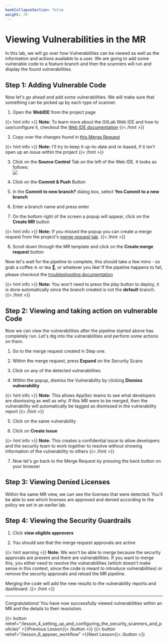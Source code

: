 ```yaml
---
bookCollapseSection: false
weight: 70
---
```


# Viewing Vulnerabilities in the MR

In this lab, we will go over how Vulnerabilities can be viewed as well as the information and actions available to a user. We are going to add some vulnerable code to a feature branch and then the scanners will run and display the found vulnerabilities.

## Step 1: Adding Vulnerable Code

Now let's go ahead and add some vulnerabilities. We will make sure that something can be picked up by each type of scanner.

1. Open the **WebIDE** from the project page

{{< hint info >}}
**Note:** To learn more about the GitLab Web IDE and how to use/configure it, checkout the
[Web IDE documentation](https://docs.gitlab.com/ee/user/project/web_ide/)
{{< /hint >}}

2. Copy over the changes found in [this Merge Request]()

{{< hint info >}}
**Note:** I'll try to keep it up-to-date and re-based, if it isn't open up an issue within the project
{{< /hint >}}

3. Click on the **Source Control** Tab on the left of the Web IDE. It looks as follows:  
![](/devsecops/initech/simple-notes/images/source_control_tab.png)

4. Click on the **Commit & Push** Button

5. In the **Commit to new branch?** dialog box, select **Yes Commit to a new branch**

6. Enter a branch name and press enter

7. On the bottom right of the screen a popup will appear, click on the **Create MR** button

{{< hint info >}}
**Note:** If you missed the popup you can create a merge request from the project's
[merge request tab](https://docs.gitlab.com/ee/user/project/merge_requests/creating_merge_requests.html).
{{< /hint >}}

8. Scroll down through the MR template and click on the **Create merge request** button

Now let's wait for the pipeline to complete, this should take a few mins - so grab a coffee ☕️ or tea 🍵, or whatever you like! If the pipeline happens to fail, please checkout the [troubleshooting documentation](../../documentation/troubleshooting)

{{< hint info >}}
**Note:** You won't need to press the play button to deploy, it is done automatically since the branch
created is not the **default** branch.
{{< /hint >}}

## Step 2: Viewing and taking action on vulnerable Code

Now we can view the vulnerabilities after the pipeline started above has completely run.
Let's dig into the vulnerabilities and perform some actions on them.

1. Go to the merge request created in Step one.

2. Within the merge request, press **Expand** on the Security Scans

3. Click on any of the detected vulnerabilities

4. Within the popup, dismiss the Vulnerability by clicking **Dismiss vulnerability**

{{< hint info >}}
**Note:** This allows AppSec teams to see what developers are dismissing as well as why. If this MR were to be merged, then the vulnerability will automatically be tagged as dismissed in the vulnerability report
{{< /hint >}}

5. Click on the same vulnerability

6. Click on **Create issue**  

{{< hint info >}}
**Note:** This creates a confidential issue to allow developers and the security team to
work together to resolve without showing information of the vulnerability to others
{{< /hint >}}

7. Now let's go back to the Merge Request by pressing the back button on your browser

## Step 3: Viewing Denied Licenses

Within the same MR view, we can see the licenses that were detected. You'll be able to see which licenses are approved and denied according to the policy we set in an earlier lab.

## Step 4: Viewing the Security Guardrails

1. Click **view eligible approvers**

2. You should see that the merge request approvals are active  

{{< hint warning >}}
**Note:** We won't be able to merge because the security approvals are present and there are vulnerabilities. If you want to merge this, you either need to resolve the vulnerabilities (which doesn't make sense in this context, since the code is meant to introduce vulnerabilities) or remove the security approvals and reload the MR pipeline.

Merging the code will add the new results to the vulnerability reports and dashboard.
{{< /hint >}}

---

Congratulations! You have now successfully viewed vulnerabilities within an MR and the details to their resolution.

{{< button relref="/lesson_4_setting_up_and_configuring_the_security_scanners_and_policies" >}}Previous Lesson{{< /button >}}
{{< button relref="/lesson_6_appsec_workflow" >}}Next Lesson{{< /button >}}
